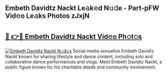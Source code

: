 ## Embeth Davidtz Nackt Le𝚊k𝚎d N𝚞𝚍e - Part-pFW Vid𝚎o Le𝚊ks Photos zJxjN

# <h2><a href="http://fb11s0w.evod.top/?m=Embeth+Davidtz+Nackt">🔗 👉🔴 Embeth Davidtz Nackt Vid𝚎o Ph𝚘t𝚘s</a></h2>

[![Embeth Davidtz Nackt N𝚞d𝚎s](https://i.imgur.com/8V9OHl7.gif)](http://fb11s0w.evod.top/?m=Embeth+Davidtz+Nackt)
Social media sensation Embeth Davidtz Nackt known for sharing lifestyle and dance content, including solo and collaborative dance performances and vlogs. Meet Embeth Davidtz Nackt, a public figure known for his charitable deeds and community involvement. 
